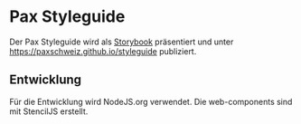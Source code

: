 # Pax Styleguide
Der Pax Styleguide wird als [Storybook](https://storybook.js.org/) präsentiert und
unter https://paxschweiz.github.io/styleguide publiziert.

## Entwicklung
Für die Entwicklung wird NodeJS.org verwendet. Die web-components sind mit StencilJS erstellt.
